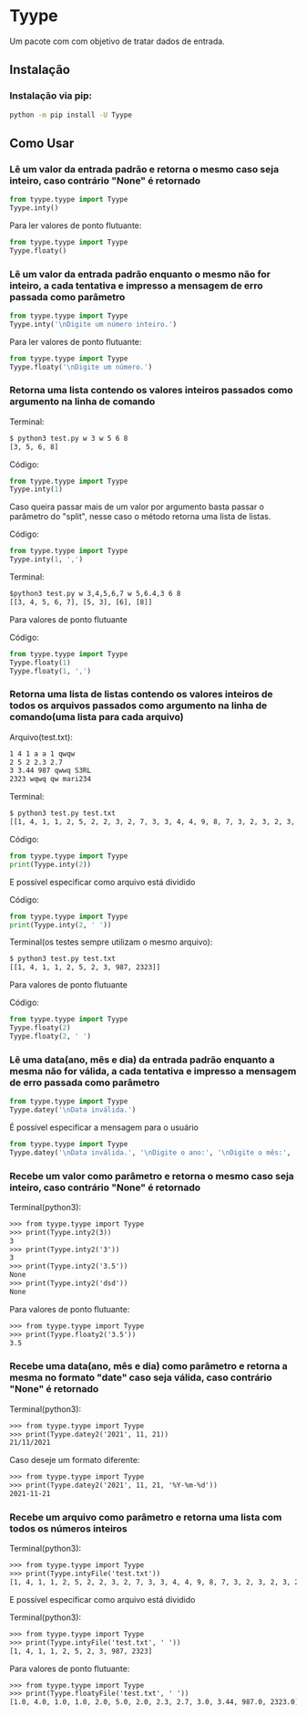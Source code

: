 # Tyype

Um pacote com com objetivo de tratar dados de entrada.

## Instalação

### Instalação via pip:

```sh
python -m pip install -U Tyype
```

## Como Usar

### Lê um valor da entrada padrão e retorna o mesmo caso seja inteiro, caso contrário "None" é retornado

```python
from tyype.tyype import Tyype
Tyype.inty()
```

Para ler valores de ponto flutuante:

```python
from tyype.tyype import Tyype
Tyype.floaty()
```

### Lê um valor da entrada padrão enquanto o mesmo não for inteiro, a cada tentativa e impresso a mensagem de erro passada como parâmetro

```python
from tyype.tyype import Tyype
Tyype.inty('\nDigite um número inteiro.')
```

Para ler valores de ponto flutuante:

```python
from tyype.tyype import Tyype
Tyype.floaty('\nDigite um número.')
```

### Retorna uma lista contendo os valores inteiros passados como argumento na linha de comando

Terminal:
```txt
$ python3 test.py w 3 w 5 6 8
[3, 5, 6, 8]
```

Código:
```python
from tyype.tyype import Tyype
Tyype.inty(1)
```

Caso queira passar mais de um valor por argumento basta passar o parâmetro do "split", nesse caso o método retorna uma lista de listas.

Código:
```python
from tyype.tyype import Tyype
Tyype.inty(1, ',')
```

Terminal:
```txt
$python3 test.py w 3,4,5,6,7 w 5,6.4,3 6 8
[[3, 4, 5, 6, 7], [5, 3], [6], [8]]
```

Para valores de ponto flutuante

Código:
```python
from tyype.tyype import Tyype
Tyype.floaty(1)
Tyype.floaty(1, ',')
```

### Retorna uma lista de listas contendo os valores inteiros de todos os arquivos passados como argumento na linha de comando(uma lista para cada arquivo)

Arquivo(test.txt):
```txt
1 4 1 a a 1 qwqw
2 5 2 2.3 2.7
3 3.44 987 qwwq S3RL
2323 wqwq qw mari234

```

Terminal:
```txt
$ python3 test.py test.txt
[[1, 4, 1, 1, 2, 5, 2, 2, 3, 2, 7, 3, 3, 4, 4, 9, 8, 7, 3, 2, 3, 2, 3, 2, 3, 4]]
```

Código:
```python
from tyype.tyype import Tyype
print(Tyype.inty(2))
```

E possível especificar como arquivo está dividido

Código:
```python
from tyype.tyype import Tyype
print(Tyype.inty(2, ' '))
```

Terminal(os testes sempre utilizam o mesmo arquivo):
```txt
$ python3 test.py test.txt
[[1, 4, 1, 1, 2, 5, 2, 3, 987, 2323]]
```

Para valores de ponto flutuante

Código:
```python
from tyype.tyype import Tyype
Tyype.floaty(2)
Tyype.floaty(2, ' ')
```

### Lê uma data(ano, mês e dia) da entrada padrão enquanto a mesma não for válida, a cada tentativa e impresso a mensagem de erro passada como parâmetro

```python
from tyype.tyype import Tyype
Tyype.datey('\nData inválida.')
```

É possível especificar a mensagem para o usuário

```python
from tyype.tyype import Tyype
Tyype.datey('\nData inválida.', '\nDigite o ano:', '\nDigite o mês:', '\nDigite o dia:')
```

### Recebe um valor como parâmetro e retorna o mesmo caso seja inteiro, caso contrário "None" é retornado

Terminal(python3):
```txt
>>> from tyype.tyype import Tyype
>>> print(Tyype.inty2(3))
3
>>> print(Tyype.inty2('3'))
3
>>> print(Tyype.inty2('3.5'))
None
>>> print(Tyype.inty2('dsd'))
None
```

Para valores de ponto flutuante:

```txt
>>> from tyype.tyype import Tyype
>>> print(Tyype.floaty2('3.5'))
3.5
```

### Recebe uma data(ano, mês e dia) como parâmetro e retorna a mesma no formato "date" caso seja válida, caso contrário "None" é retornado

Terminal(python3):
```txt
>>> from tyype.tyype import Tyype
>>> print(Tyype.datey2('2021', 11, 21))
21/11/2021
```

Caso deseje um formato diferente:

```txt
>>> from tyype.tyype import Tyype
>>> print(Tyype.datey2('2021', 11, 21, '%Y-%m-%d'))
2021-11-21
```

### Recebe um arquivo como parâmetro e retorna uma lista com todos os números inteiros

Terminal(python3):
```txt
>>> from tyype.tyype import Tyype
>>> print(Tyype.intyFile('test.txt'))
[1, 4, 1, 1, 2, 5, 2, 2, 3, 2, 7, 3, 3, 4, 4, 9, 8, 7, 3, 2, 3, 2, 3, 2, 3, 4]
```

E possível especificar como arquivo está dividido

Terminal(python3):
```txt
>>> from tyype.tyype import Tyype
>>> print(Tyype.intyFile('test.txt', ' '))
[1, 4, 1, 1, 2, 5, 2, 3, 987, 2323]
```

Para valores de ponto flutuante:

```txt
>>> from tyype.tyype import Tyype
>>> print(Tyype.floatyFile('test.txt', ' '))
[1.0, 4.0, 1.0, 1.0, 2.0, 5.0, 2.0, 2.3, 2.7, 3.0, 3.44, 987.0, 2323.0]
```
